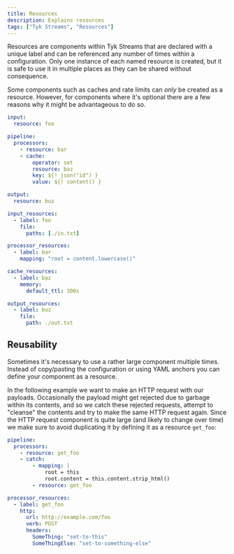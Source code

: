 ```yaml
---
title: Resources
description: Explains resources
tags: ["Tyk Streams", "Resources"]
---
```


Resources are components within Tyk Streams that are declared with a unique label and can be referenced any number of times within a configuration. Only one instance of each named resource is created, but it is safe to use it in multiple places as they can be shared without consequence.

Some components such as caches and rate limits can _only_ be created as a resource. However, for components where it's optional there are a few reasons why it might be advantageous to do so.

```yaml
input:
  resource: foo

pipeline:
  processors:
    - resource: bar
    - cache:
        operator: set
        resource: baz
        key: ${! json("id") }
        value: ${! content() }

output:
  resource: buz

input_resources:
  - label: foo
    file:
      paths: [./in.txt]

processor_resources:
  - label: bar
    mapping: "root = content.lowercase()"

cache_resources:
  - label: baz
    memory:
      default_ttl: 300s

output_resources:
  - label: buz
    file:
      path: ./out.txt
```

## Reusability

Sometimes it's necessary to use a rather large component multiple times. Instead of copy/pasting the configuration or using YAML anchors you can define your component as a resource.

In the following example we want to make an HTTP request with our payloads. Occasionally the payload might get rejected due to garbage within its contents, and so we catch these rejected requests, attempt to "cleanse" the contents and try to make the same HTTP request again. Since the HTTP request component is quite large (and likely to change over time) we make sure to avoid duplicating it by defining it as a resource `get_foo`:

```yaml
pipeline:
  processors:
    - resource: get_foo
    - catch:
        - mapping: |
            root = this
            root.content = this.content.strip_html()
        - resource: get_foo

processor_resources:
  - label: get_foo
    http:
      url: http://example.com/foo
      verb: POST
      headers:
        SomeThing: "set-to-this"
        SomeThingElse: "set-to-something-else"
```
